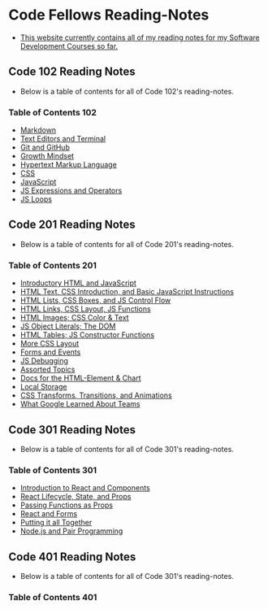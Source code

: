 # Code Fellows Reading-Notes

- [This website currently contains all of my reading notes for my Software Development Courses so far.](https://bradyjcamp.github.io/readingnotes/)

## Code 102 Reading Notes

- Below is a table of contents for all of Code 102's reading-notes.

### Table of Contents 102

- [Markdown](Code_102_Reading-Notes/Markdown.md)
- [Text Editors and Terminal](Code_102_Reading-Notes/Text-Editor-and-Terminal.md)
- [Git and GitHub](Code_102_Reading-Notes/GitandGitHub.md)
- [Growth Mindset](Code_102_Reading-Notes/GrowthMindset.md)
- [Hypertext Markup Language](Code_102_Reading-Notes/HypertextMarkupLanguage.md)
- [CSS](Code_102_Reading-Notes/CSS.md)
- [JavaScript](Code_102_Reading-Notes/JavaScript.md)
- [JS Expressions and Operators](Code_102_Reading-Notes/Expressions-and-Operators.md)
- [JS Loops](Code_102_Reading-Notes/JS-Loops.md)

## Code 201 Reading Notes

- Below is a table of contents for all of Code 201's reading-notes.

### Table of Contents 201

- [Introductory HTML and JavaScript](Code_201_Reading-Notes/class-01.md)
- [HTML Text, CSS Introduction, and Basic JavaScript Instructions](Code_201_Reading-Notes/class-02.md)
- [HTML Lists, CSS Boxes, and JS Control Flow](Code_201_Reading-Notes/class-03.md)
- [HTML Links, CSS Layout, JS Functions](Code_201_Reading-Notes/class-04.md)
- [HTML Images; CSS Color & Text](Code_201_Reading-Notes/class-05.md)
- [JS Object Literals; The DOM](Code_201_Reading-Notes/class-06.md)
- [HTML Tables; JS Constructor Functions](Code_201_Reading-Notes/class-07.md)
- [More CSS Layout](Code_201_Reading-Notes/class-08.md)
- [Forms and Events](Code_201_Reading-Notes/class-09.md)
- [JS Debugging](Code_201_Reading-Notes/class-10.md)
- [Assorted Topics](Code_201_Reading-Notes/class-11.md)
- [Docs for the HTML-Element & Chart](Code_201_Reading-Notes/class-12.md)
- [Local Storage](Code_201_Reading-Notes/class-13.md)
- [CSS Transforms, Transitions, and Animations](Code_201_Reading-Notes/class-14a.md)
- [What Google Learned About Teams](Code_201_Reading-Notes/class-14b.md)

## Code 301 Reading Notes

- Below is a table of contents for all of Code 301's reading-notes.

### Table of Contents 301

- [Introduction to React and Components](Code_301_Reading-Notes/class-01.md)
- [React Lifecycle, State, and Props](Code_301_Reading-Notes/class-02.md)
- [Passing Functions as Props](Code_301_Reading-Notes/class-03.md)
- [React and Forms](Code_301_Reading-Notes/class-04.md)
- [Putting it all Together](Code_301_Reading-Notes/class-05.md)
- [Node.js and Pair Programming](Code_301_Reading-Notes/class-06.md)

## Code 401 Reading Notes

- Below is a table of contents for all of Code 301's reading-notes.

### Table of Contents 401
